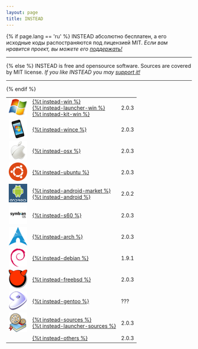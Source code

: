 ```yaml
---
layout: page
title: INSTEAD
---
```

{% if page.lang == 'ru' %}
INSTEAD абсолютно бесплатен, а его исходные коды распостраняются под лицензией MIT.
*Если вам нравится проект, вы можете его [поддержать!](/ru/donate)*
- - - - -

{% else %}
INSTEAD is free and opensource software. Sources are covered by MIT license.
*If you like INSTEAD you may [support it!](/en/donate)*
- - - - -

{% endif %}
<table class='download' align="center">

<tr>
<td><img src="/images/win_logo.png"/></td>
<td>
<a href="http://downloads.sourceforge.net/project/instead/instead/2.0.3/instead-2.0.3.exe">{%t instead-win %}</a><br>
<a href="http://instead-launcher.googlecode.com/files/instead-launcher-0.6.1.exe">{%t instead-launcher-win %}</a><br>
<a href="http://downloads.sourceforge.net/project/instead/instead/2.0.3/instead-kit-2.0.3.exe">{%t instead-kit-win %}<a>
</td>
<td>2.0.3</td>
</tr>

<tr>
<td><img src="/images/windows_mobile_logo.png"/></td>
<td><a href="http://downloads.sourceforge.net/project/instead/instead/2.0.3/instead-2.0.3-wince.zip">{%t instead-wince %}</a></td>
<td>2.0.3</td>
</tr>


<tr>
<td><img src="/images/mac_logo.png"/></td>
<td><a href="http://downloads.sourceforge.net/project/instead/instead/2.0.3/Instead-2.0.3.dmg">{%t instead-osx %}</a></td>
<td>2.0.3</td>
</tr>

<tr>
<td><img src="/images/ubuntu_logo.png"/></td>
<td><a href="http://launchpad.net/~instead/+archive/ppa">{%t instead-ubuntu %}</a></td>
<td>2.0.3</td>
</tr>

<tr>
<td><img src="/images/android_logo.png"/></td>
<td><a href="http://market.android.com/details?id=com.silentlexx.instead">{%t instead-android-market %}</a><br>
<a href="http://downloads.sourceforge.net/project/instead/instead/2.0.2/instead-2.0.2.2-nonmarket.apk">{%t instead-android %}</a></td>
<td>2.0.2</td>
</tr>

<tr>
<td><img src="/images/s60_logo.png"/></td>
<td><a href="http://downloads.sourceforge.net/project/instead/instead/2.0.3/instead-2.0.3.sis">{%t instead-s60 %}</a></td>
<td>2.0.3</td>
</tr>

<tr>
<td><img src="/images/arch_logo.png"/></td>
<td><a href="http://www.archlinux.org/packages/community/x86_64/instead/">{%t instead-arch %}</a></td>
<td>2.0.3</td>
</tr>

<tr>
<td><img src="/images/debian_logo.png"/></td>
<td><a href="https://packages.debian.org/unstable/instead">{%t instead-debian %}</a></td>
<td>1.9.1</td>
</tr>

<tr>
<td><img src="/images/freebsd_logo.png"/></td>
<td><a href="http://svnweb.freebsd.org/ports/head/games/instead/">{%t instead-freebsd %}</a></td>
<td>2.0.3</td>
</tr>

<tr>
<td><img src="/images/gentoo_logo.png"/></td>
<td><a href="http://instead.syscall.ru/wiki/ru/install/gentoo">{%t instead-gentoo %}</a></td>
<td>???</td>
</tr>

<tr>
<td><img src="/images/sources_logo.png"/></td>
<td><a href="http://downloads.sourceforge.net/project/instead/instead/2.0.3/instead_2.0.3.tar.gz">{%t instead-sources %}</a><br>
<a href="http://instead-launcher.googlecode.com/files/instead-launcher_0.6.1.tar.gz">{%t instead-launcher-sources %}</a></td>
<td>2.0.3</td>
</tr>

<tr>
<td></td>
<td><a href="http://sourceforge.net/projects/instead/files/instead/2.0.3/">{%t instead-others %}</td>
<td>2.0.3</td>
</tr>
</table>
